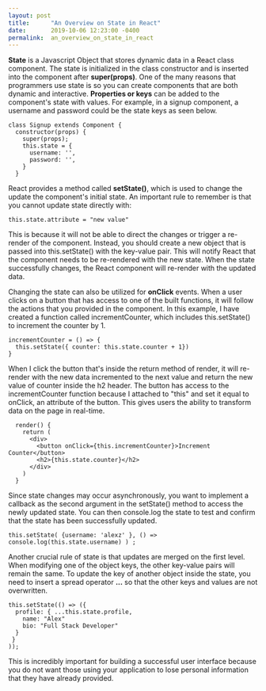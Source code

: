 ```yaml
---
layout: post
title:      "An Overview on State in React"
date:       2019-10-06 12:23:00 -0400
permalink:  an_overview_on_state_in_react
---
```


**State** is a Javascript Object that stores dynamic data in a React class component. The state is initialized in the class constructor and is inserted into the component after **super(props)**. One of the many reasons that programmers use state is so you can create components that are both dynamic and interactive. **Properties or keys** can be added to the component's state with values. For example, in a signup component, a username and password could be the state keys as seen below.

```
class Signup extends Component {
  constructor(props) {
    super(props);
    this.state = {
      username: '',
      password: '',
    }
  }
```

React provides a method called **setState()**, which is used to change the update the component's initial state. An important rule to remember is that you cannot update state directly with:
```
this.state.attribute = "new value"
```

This is because it will not be able to direct the changes or trigger a re-render of the component. Instead, you should create a new object that is passed into this.setState() with the key-value pair. This will notify React that the component needs to be re-rendered with the new state. When the state successfully changes, the React component will re-render with the updated data.

Changing the state can also be utilized for **onClick** events. When a user clicks on a button that has access to one of the built functions, it will follow the actions that you provided in the component. In this example, I have created a function called incrementCounter, which includes this.setState() to increment the counter by 1.

```
incrementCounter = () => {
  this.setState({ counter: this.state.counter + 1})
}
```

When I click the button that's inside the return method of render, it will re-render with the new data incremented to the next value and return the new value of counter inside the h2 header. The button has access to the incrementCounter function because I attached to "this" and set it equal to onClick, an attribute of the button. This gives users the ability to transform data on the page in real-time.

```
  render() {
    return (
      <div>
        <button onClick={this.incrementCounter}>Increment Counter</button>
        <h2>{this.state.counter}</h2>
      </div>
    )
  }
```

Since state changes may occur asynchronously, you want to implement a callback as the second argument in the setState() method to access the newly updated state. You can then console.log the state to test and confirm that the state has been successfully updated.

```
this.setState( {username: 'alexz' }, () => console.log(this.state.username) ) ;
```

Another crucial rule of state is that updates are merged on the first level. When modifying one of the object keys, the other key-value pairs will remain the same. To update the key of another object inside the state, you need to insert a spread operator **...** so that the other keys and values are not overwritten.

```
this.setState(() => ({ 
  profile: { ...this.state.profile,
    name: "Alex"
    bio: "Full Stack Developer"
  }
 }
));
```

This is incredibly important for building a successful user interface because you do not want those using your application to lose personal information that they have already provided.



